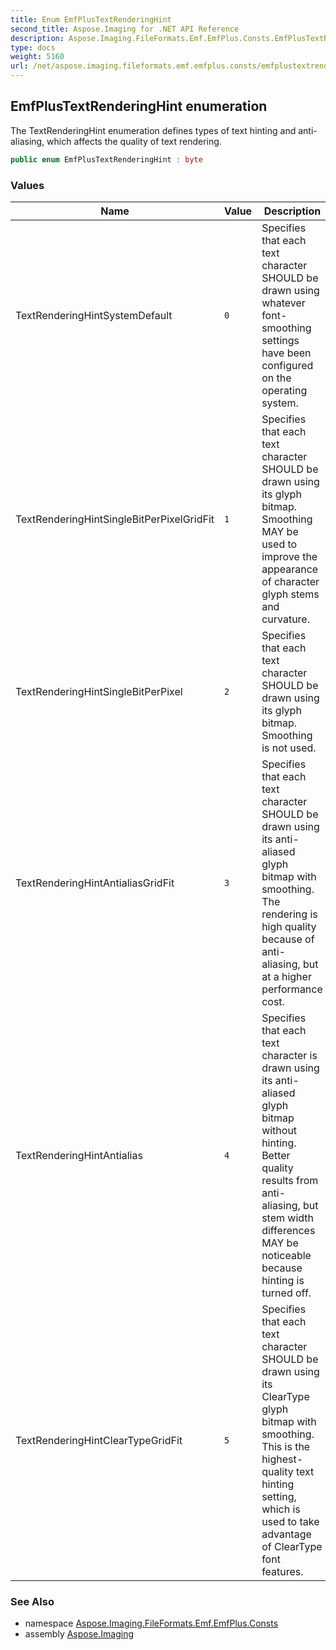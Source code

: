 ```yaml
---
title: Enum EmfPlusTextRenderingHint
second_title: Aspose.Imaging for .NET API Reference
description: Aspose.Imaging.FileFormats.Emf.EmfPlus.Consts.EmfPlusTextRenderingHint enum. The TextRenderingHint enumeration defines types of text hinting and antialiasing which affects the quality of text rendering
type: docs
weight: 5160
url: /net/aspose.imaging.fileformats.emf.emfplus.consts/emfplustextrenderinghint/
---
```

## EmfPlusTextRenderingHint enumeration

The TextRenderingHint enumeration defines types of text hinting and anti-aliasing, which affects the quality of text rendering.

```csharp
public enum EmfPlusTextRenderingHint : byte
```

### Values

| Name | Value | Description |
| --- | --- | --- |
| TextRenderingHintSystemDefault | `0` | Specifies that each text character SHOULD be drawn using whatever font-smoothing settings have been configured on the operating system. |
| TextRenderingHintSingleBitPerPixelGridFit | `1` | Specifies that each text character SHOULD be drawn using its glyph bitmap. Smoothing MAY be used to improve the appearance of character glyph stems and curvature. |
| TextRenderingHintSingleBitPerPixel | `2` | Specifies that each text character SHOULD be drawn using its glyph bitmap. Smoothing is not used. |
| TextRenderingHintAntialiasGridFit | `3` | Specifies that each text character SHOULD be drawn using its anti-aliased glyph bitmap with smoothing. The rendering is high quality because of anti-aliasing, but at a higher performance cost. |
| TextRenderingHintAntialias | `4` | Specifies that each text character is drawn using its anti-aliased glyph bitmap without hinting. Better quality results from anti-aliasing, but stem width differences MAY be noticeable because hinting is turned off. |
| TextRenderingHintClearTypeGridFit | `5` | Specifies that each text character SHOULD be drawn using its ClearType glyph bitmap with smoothing. This is the highest-quality text hinting setting, which is used to take advantage of ClearType font features. |

### See Also

* namespace [Aspose.Imaging.FileFormats.Emf.EmfPlus.Consts](../../aspose.imaging.fileformats.emf.emfplus.consts/)
* assembly [Aspose.Imaging](../../)


